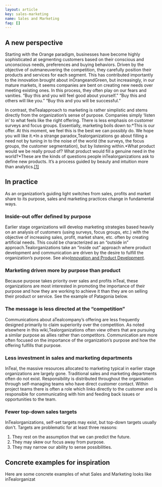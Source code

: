 ```yaml
---
layout: article
key: sales-marketing
name: Sales and Marketing
faq: []
---
```

<!--StartFragment-->

## A new perspective

Starting with the Orange paradigm, businesses have become highly sophisticated at segmenting customers based on their conscious and unconscious needs, preferences and buying behaviors. Driven by the objective of outmaneuvering the competition, they carefully position their products and services for each segment. This has contributed importantly to the innovation brought about inOrangeandGreen, but increasingly, in our mature markets, it seems companies are bent on creating new needs over meeting existing ones. In this process, they often play on our fears and vanities. “Buy this and you will feel good about yourself.” “Buy this and others will like you.” “Buy this and you will be successful.”

In contrast, theTealapproach to marketing is rather simplistic and stems directly from the organization’s sense of purpose. Companies simply ‘listen in’ to what feels like the right offering. There is less emphasis on customer surveys and focus groups. Essentially, marketing boils down to:*This is our offer. At this moment, we feel this is the best we can possibly do. We hope you will like it.*In a strange paradox,Tealorganizations go about filling a need not by tuning in to the noise of the world (the surveys, the focus groups, the customer segmentation), but by listening within.*What product would we be really proud of? What product would fill a genuine need in the world?*These are the kinds of questions people inTealorganizations ask to define new products. It’s a process guided by beauty and intuition more than analytics.[[1]](http://reinventingorganizationswiki.com/Sales_and_Marketing#cite_note-1)

<!--EndFragment-->

<!--StartFragment-->

## In practice

As an organization’s guiding light switches from sales, profits and market share to its purpose, sales and marketing practices change in fundamental ways.

### Inside-out offer defined by purpose

Earlier stage organizations will develop marketing strategies based heavily on an analysis of customers (using surveys, focus groups, etc.) with the objective of increasing sales, profit, market share, etc. often by creating artificial needs. This could be characterized as an “outside in” approach.Tealorganizations take an “inside out” approach where product development and communication are driven by the desire to fulfill the organization’s purpose. See also[Innovation and Product Development](http://reinventingorganizationswiki.com/Innovation_and_Product_Development "Innovation and Product Development").

### Marketing driven more by purpose than product

Because purpose takes priority over sales and profits inTeal, these organizations are most interested in promoting the importance of their purpose and how they are working to achieve it than they are on selling their product or service. See the example of Patagonia below.

### The message is less directed at the “competition”

Communications about aTealcompany’s offering are less frequently designed primarily to claim superiority over the competition. As noted elsewhere in this wiki,Tealorganizations often view others that are pursuing a similar purpose as allies rather than competitors. Communication are more often focused on the importance of the organization’s purpose and how the offering fulfills that purpose.

### Less investment in sales and marketing departments

InTeal, the massive resources allocated to marketing typical in earlier stage organizations are largely gone. Traditional sales and marketing departments often do not exist. Responsibility is distributed throughout the organisation through self-managing teams who have direct customer contact. Within project teams there is often a role which links directly to the customer and is responsible for communicating with him and feeding back issues or opportunities to the team.

### Fewer top-down sales targets

InTealorganizations, self-set targets may exist, but top-down targets usually don't. Targets are problematic for at least three reasons:

1. They rest on the assumption that we can predict the future.
2. They may skew our focus away from purpose.
3. They may narrow our ability to sense possibilities.

<!--EndFragment-->

<!--StartFragment-->

## Concrete examples for inspiration

Here are some concrete examples of what Sales and Marketing looks like inTealorganizat 

<!--EndFragment-->